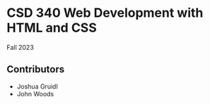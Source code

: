 # CSD 340 Web Development with HTML and CSS
Fall 2023

## Contributors
- Joshua Gruidl
- John Woods

